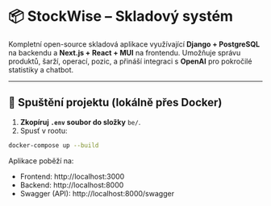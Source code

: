 # 📦 StockWise – Skladový systém

Kompletní open-source skladová aplikace využívající **Django + PostgreSQL** na backendu a **Next.js + React + MUI** na frontendu. Umožňuje správu produktů, šarží, operací, pozic, a přináší integraci s **OpenAI** pro pokročilé statistiky a chatbot.

---

## 🚀 Spuštění projektu (lokálně přes Docker)

1. **Zkopíruj `.env` soubor do složky** `be/`.
2. Spusť v rootu:

```bash
docker-compose up --build
```

Aplikace poběží na:
- Frontend: http://localhost:3000
- Backend: http://localhost:8000
- Swagger (API): http://localhost:8000/swagger
